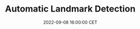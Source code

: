 ---
title: "Automatic Landmark Detection"
date: 2022-09-08 16:00:00 CET
categories: meetup 
links:
    "Springer": "https://www.spiedigitallibrary.org/conference-proceedings-of-spie/11313/1131328/An-end-to-end-deep-learning-approach-for-landmark-detection/10.1117/12.2549302.short?SSO=1"
    "Github": "https://github.com/monikagrewal/End2EndLandmarks"
location: S-05-026
logo: /assets/cwi-logo.png
talks:
- title: "End-to-end Deep Learning Approach for Automatic Landmarks Correspondence Detection in Medical Images"
  speaker:
    name: "Monika Grewal"
    twitter: MonikaGrewal13
    github: monikagrewal
  abstract: |
    Automatic landmarks correspondences in medical images have several use cases e.g., providing additional guidance to deformable image registration. We propose an end-to-end deep learning approach to find landmark correspondences in medical images. The key feature of our approach is that it does not require manual annotations or definitions of landmarks for training. We developed our approach for 3D abdominal CT scans and tested it on pelvic CT and pelvic MRI scans.


---